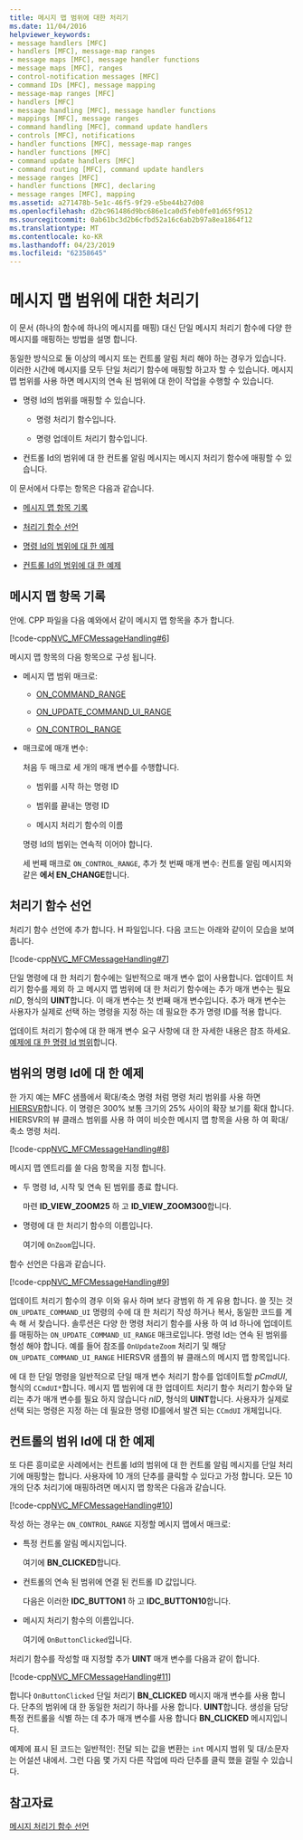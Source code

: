 ```yaml
---
title: 메시지 맵 범위에 대한 처리기
ms.date: 11/04/2016
helpviewer_keywords:
- message handlers [MFC]
- handlers [MFC], message-map ranges
- message maps [MFC], message handler functions
- message maps [MFC], ranges
- control-notification messages [MFC]
- command IDs [MFC], message mapping
- message-map ranges [MFC]
- handlers [MFC]
- message handling [MFC], message handler functions
- mappings [MFC], message ranges
- command handling [MFC], command update handlers
- controls [MFC], notifications
- handler functions [MFC], message-map ranges
- handler functions [MFC]
- command update handlers [MFC]
- command routing [MFC], command update handlers
- message ranges [MFC]
- handler functions [MFC], declaring
- message ranges [MFC], mapping
ms.assetid: a271478b-5e1c-46f5-9f29-e5be44b27d08
ms.openlocfilehash: d2bc961486d9bc686e1ca0d5feb0fe01d65f9512
ms.sourcegitcommit: 0ab61bc3d2b6cfbd52a16c6ab2b97a8ea1864f12
ms.translationtype: MT
ms.contentlocale: ko-KR
ms.lasthandoff: 04/23/2019
ms.locfileid: "62358645"
---
```

# <a name="handlers-for-message-map-ranges"></a>메시지 맵 범위에 대한 처리기

이 문서 (하나의 함수에 하나의 메시지를 매핑) 대신 단일 메시지 처리기 함수에 다양 한 메시지를 매핑하는 방법을 설명 합니다.

동일한 방식으로 둘 이상의 메시지 또는 컨트롤 알림 처리 해야 하는 경우가 있습니다. 이러한 시간에 메시지를 모두 단일 처리기 함수에 매핑할 하고자 할 수 있습니다. 메시지 맵 범위를 사용 하면 메시지의 연속 된 범위에 대 한이 작업을 수행할 수 있습니다.

- 명령 Id의 범위를 매핑할 수 있습니다.

  - 명령 처리기 함수입니다.

  - 명령 업데이트 처리기 함수입니다.

- 컨트롤 Id의 범위에 대 한 컨트롤 알림 메시지는 메시지 처리기 함수에 매핑할 수 있습니다.

이 문서에서 다루는 항목은 다음과 같습니다.

- [메시지 맵 항목 기록](#_core_writing_the_message.2d.map_entry)

- [처리기 함수 선언](#_core_declaring_the_handler_function)

- [명령 Id의 범위에 대 한 예제](#_core_example_for_a_range_of_command_ids)

- [컨트롤 Id의 범위에 대 한 예제](#_core_example_for_a_range_of_control_ids)

##  <a name="_core_writing_the_message.2d.map_entry"></a> 메시지 맵 항목 기록

안에. CPP 파일을 다음 예와에서 같이 메시지 맵 항목을 추가 합니다.

[!code-cpp[NVC_MFCMessageHandling#6](../mfc/codesnippet/cpp/handlers-for-message-map-ranges_1.cpp)]

메시지 맵 항목의 다음 항목으로 구성 됩니다.

- 메시지 맵 범위 매크로:

  - [ON_COMMAND_RANGE](reference/message-map-macros-mfc.md#on_command_range)

  - [ON_UPDATE_COMMAND_UI_RANGE](reference/message-map-macros-mfc.md#on_update_command_ui_range)

  - [ON_CONTROL_RANGE](reference/message-map-macros-mfc.md#on_control_range)

- 매크로에 매개 변수:

  처음 두 매크로 세 개의 매개 변수를 수행합니다.

  - 범위를 시작 하는 명령 ID

  - 범위를 끝내는 명령 ID

  - 메시지 처리기 함수의 이름

  명령 Id의 범위는 연속적 이어야 합니다.

  세 번째 매크로 `ON_CONTROL_RANGE`, 추가 첫 번째 매개 변수: 컨트롤 알림 메시지와 같은 **에서 EN_CHANGE**합니다.

##  <a name="_core_declaring_the_handler_function"></a> 처리기 함수 선언

처리기 함수 선언에 추가 합니다. H 파일입니다. 다음 코드는 아래와 같이이 모습을 보여줍니다.

[!code-cpp[NVC_MFCMessageHandling#7](../mfc/codesnippet/cpp/handlers-for-message-map-ranges_2.h)]

단일 명령에 대 한 처리기 함수에는 일반적으로 매개 변수 없이 사용합니다. 업데이트 처리기 함수를 제외 하 고 메시지 맵 범위에 대 한 처리기 함수에는 추가 매개 변수는 필요 *nID*, 형식의 **UINT**합니다. 이 매개 변수는 첫 번째 매개 변수입니다. 추가 매개 변수는 사용자가 실제로 선택 하는 명령을 지정 하는 데 필요한 추가 명령 ID를 적용 합니다.

업데이트 처리기 함수에 대 한 매개 변수 요구 사항에 대 한 자세한 내용은 참조 하세요. [예제에 대 한 명령 Id 범위](#_core_example_for_a_range_of_command_ids)합니다.

##  <a name="_core_example_for_a_range_of_command_ids"></a> 범위의 명령 Id에 대 한 예제

한 가지 예는 MFC 샘플에서 확대/축소 명령 처럼 명령 처리 범위를 사용 하면 [HIERSVR](../overview/visual-cpp-samples.md)합니다. 이 명령은 300% 보통 크기의 25% 사이의 확장 보기를 확대 합니다. HIERSVR의 뷰 클래스 범위를 사용 하 여이 비슷한 메시지 맵 항목을 사용 하 여 확대/축소 명령 처리.

[!code-cpp[NVC_MFCMessageHandling#8](../mfc/codesnippet/cpp/handlers-for-message-map-ranges_3.cpp)]

메시지 맵 엔트리를 쓸 다음 항목을 지정 합니다.

- 두 명령 Id, 시작 및 연속 된 범위를 종료 합니다.

   마련 **ID_VIEW_ZOOM25** 하 고 **ID_VIEW_ZOOM300**합니다.

- 명령에 대 한 처리기 함수의 이름입니다.

   여기에 `OnZoom`입니다.

함수 선언은 다음과 같습니다.

[!code-cpp[NVC_MFCMessageHandling#9](../mfc/codesnippet/cpp/handlers-for-message-map-ranges_4.h)]

업데이트 처리기 함수의 경우 이와 유사 하며 보다 광범위 하 게 유용 합니다. 쓸 짓는 것 `ON_UPDATE_COMMAND_UI` 명령의 수에 대 한 처리기 작성 하거나 복사, 동일한 코드를 계속 해 서 찾습니다. 솔루션은 다양 한 명령 처리기 함수를 사용 하 여 Id 하나에 업데이트를 매핑하는 `ON_UPDATE_COMMAND_UI_RANGE` 매크로입니다. 명령 Id는 연속 된 범위를 형성 해야 합니다. 예를 들어 참조를 `OnUpdateZoom` 처리기 및 해당 `ON_UPDATE_COMMAND_UI_RANGE` HIERSVR 샘플의 뷰 클래스의 메시지 맵 항목입니다.

에 대 한 단일 명령을 일반적으로 단일 매개 변수 처리기 함수를 업데이트할 *pCmdUI*, 형식의 `CCmdUI*`합니다. 메시지 맵 범위에 대 한 업데이트 처리기 함수 처리기 함수와 달리는 추가 매개 변수를 필요 하지 않습니다 *nID*, 형식의 **UINT**합니다. 사용자가 실제로 선택 되는 명령은 지정 하는 데 필요한 명령 ID를에서 발견 되는 `CCmdUI` 개체입니다.

##  <a name="_core_example_for_a_range_of_control_ids"></a> 컨트롤의 범위 Id에 대 한 예제

또 다른 흥미로운 사례에서는 컨트롤 Id의 범위에 대 한 컨트롤 알림 메시지를 단일 처리기에 매핑할는 합니다. 사용자에 10 개의 단추를 클릭할 수 있다고 가정 합니다. 모든 10 개의 단추 처리기에 매핑하려면 메시지 맵 항목은 다음과 같습니다.

[!code-cpp[NVC_MFCMessageHandling#10](../mfc/codesnippet/cpp/handlers-for-message-map-ranges_5.cpp)]

작성 하는 경우는 `ON_CONTROL_RANGE` 지정할 메시지 맵에서 매크로:

- 특정 컨트롤 알림 메시지입니다.

   여기에 **BN_CLICKED**합니다.

- 컨트롤의 연속 된 범위에 연결 된 컨트롤 ID 값입니다.

   다음은 이러한 **IDC_BUTTON1** 하 고 **IDC_BUTTON10**합니다.

- 메시지 처리기 함수의 이름입니다.

   여기에 `OnButtonClicked`입니다.

처리기 함수를 작성할 때 지정할 추가 **UINT** 매개 변수를 다음과 같이 합니다.

[!code-cpp[NVC_MFCMessageHandling#11](../mfc/codesnippet/cpp/handlers-for-message-map-ranges_6.cpp)]

합니다 `OnButtonClicked` 단일 처리기 **BN_CLICKED** 메시지 매개 변수를 사용 합니다. 단추의 범위에 대 한 동일한 처리기 하나를 사용 합니다. **UINT**합니다. 생성을 담당 특정 컨트롤을 식별 하는 데 추가 매개 변수를 사용 합니다 **BN_CLICKED** 메시지입니다.

예제에 표시 된 코드는 일반적인: 전달 되는 값을 변환는 `int` 메시지 범위 및 대/소문자는 어설션 내에서. 그런 다음 몇 가지 다른 작업에 따라 단추를 클릭 했을 걸릴 수 있습니다.

## <a name="see-also"></a>참고자료

[메시지 처리기 함수 선언](../mfc/declaring-message-handler-functions.md)
